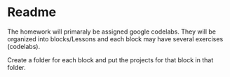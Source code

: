 # Readme

The homework will primaraly be assigned google codelabs. They will be organized into blocks/Lessons and each block may have several exercises (codelabs). 

Create a folder for each block and put the projects for that block in that folder. 




